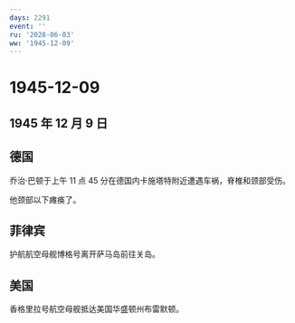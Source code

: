 ```yaml
---
days: 2291
event: ''
ru: '2028-06-03'
ww: '1945-12-09'
---
```


# 1945-12-09

## 1945 年 12 月 9 日

## 德国

乔治·巴顿于上午 11 点 45
分在德国内卡施塔特附近遭遇车祸，脊椎和颈部受伤。

他颈部以下瘫痪了。

## 菲律宾

护航航空母舰博格号离开萨马岛前往关岛。

## 美国

香格里拉号航空母舰抵达美国华盛顿州布雷默顿。